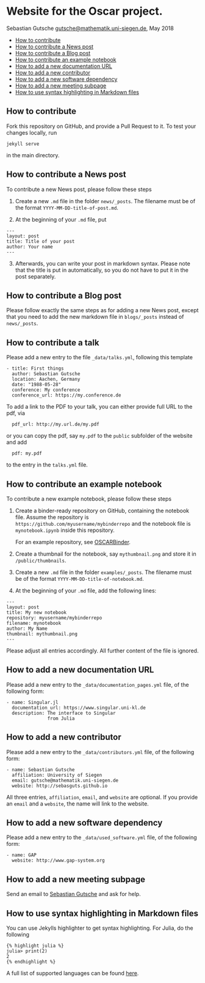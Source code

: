 
# Website for the Oscar project.

Sebastian Gutsche <gutsche@mathematik.uni-siegen.de>, May 2018

- [How to contribute](#how-to-contribute)
- [How to contribute a News post](#how-to-contribute-a-news-post)
- [How to contribute a Blog post](#how-to-contribute-a-blog-post)
- [How to contribute an example notebook](#how-to-contribute-an-example-notebook)
- [How to add a new documentation URL](#how-to-add-a-new-documentation-url)
- [How to add a new contributor](#how-to-add-a-new-contributor)
- [How to add a new software dependency](#how-to-add-a-new-software-dependency)
- [How to add a new meeting subpage](#how-to-add-a-new-meeting-subpage)
- [How to use syntax highlighting in Markdown files](#how-to-use-syntax-highlighting-in-markdown-files)

## How to contribute

Fork this repository on GitHub, and provide a Pull Request to it.
To test your changes locally, run
```
jekyll serve
```
in the main directory.

## How to contribute a News post

To contribute a new News post, please follow these steps

1. Create a new `.md` file in the folder `news/_posts`. The filename
   must be of the format `YYYY-MM-DD-title-of-post.md`.

2. At the beginning of your `.md` file, put
```
---
layout: post
title: Title of your post
author: Your name
---
```
3. Afterwards, you can write your post in markdown syntax. Please note that the title
   is put in automatically, so you do not have to put it in the post separately.

## How to contribute a Blog post

Please follow exactly the same steps as for adding a new News post,
except that you need to add the new markdown file in `blogs/_posts` instead
of `news/_posts`.


## How to contribute a talk

Please add a new entry to the file `_data/talks.yml`, following this template
```
- title: First things
  author: Sebastian Gutsche
  location: Aachen, Germany
  date: "1988-05-28"
  conference: My conference
  conference_url: https://my.conference.de
```

To add a link to the PDF to your talk, you can either provide full
URL to the pdf, via
```
  pdf_url: http://my.url.de/my.pdf
```
or you can copy the pdf, say `my.pdf` to the `public` subfolder of the website and add
```
  pdf: my.pdf
```
to the entry in the `talks.yml` file.

## How to contribute an example notebook

To contribute a new example notebook, please follow these steps

1. Create a binder-ready repository on GitHub, containing the notebook file.
   Assume the repository is `https://github.com/myusername/mybinderrepo`
   and the notebook file is `mynotebook.ipynb` inside this repository.

   For an example repository, see [OSCARBinder](https://github.com/oscar-system/OSCARBinder).

2. Create a thumbnail for the notebook, say `mythumbnail.png` and store it in `/public/thumbnails`.

3. Create a new `.md` file in the folder `examples/_posts`. The filename
   must be of the format `YYYY-MM-DD-title-of-notebook.md`.

4. At the beginning of your `.md` file, add the following lines:
```
---
layout: post
title: My new notebook
repository: myusername/mybinderrepo
filename: mynotebook
author: My Name
thumbnail: mythumbnail.png
---
```
Please adjust all entries accordingly. All further content of the file is ignored.

## How to add a new documentation URL

Please add a new entry to the `_data/documentation_pages.yml` file, of the following form:
```
- name: Singular.jl
  documentation_url: https://www.singular.uni-kl.de
  description: The interface to Singular
               from Julia
```

## How to add a new contributor

Please add a new entry to the `_data/contributors.yml` file, of the following form:
```
- name: Sebastian Gutsche
  affiliation: University of Siegen
  email: gutsche@mathematik.uni-siegen.de
  website: http://sebasguts.github.io
```
All three entries, `affiliation`, `email`, and `website` are optional. If you provide an `email` and a `website`, the name will link to the website.

## How to add a new software dependency

Please add a new entry to the `_data/used_software.yml` file, of the following form:
```
- name: GAP
  website: http://www.gap-system.org
```

## How to add a new meeting subpage

Send an email to [Sebastian Gutsche](mailto:gutsche@mathematik.uni-siegen.de) and ask for help.

## How to use syntax highlighting in Markdown files

You can use Jekylls highlighter to get syntax highlighting.
For Julia, do the following
```
{% highlight julia %}
julia> print(2)
2
{% endhighlight %}
```
A full list of supported languages can be found [here](https://haisum.github.io/2014/11/07/jekyll-pygments-supported-highlighters/).

 


